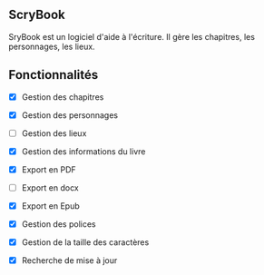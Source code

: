 ## ScryBook
SryBook est un logiciel d'aide à l'écriture. Il gère les chapitres, les personnages, les lieux.

## Fonctionnalités 
- [x] Gestion des chapitres
- [x] Gestion des personnages
- [ ] Gestion des lieux
- [x] Gestion des informations du livre
- [x] Export en PDF
- [ ] Export en docx
- [x] Export en Epub
- [x] Gestion des polices
- [x] Gestion de la taille des caractères
- [x] Recherche de mise à jour

